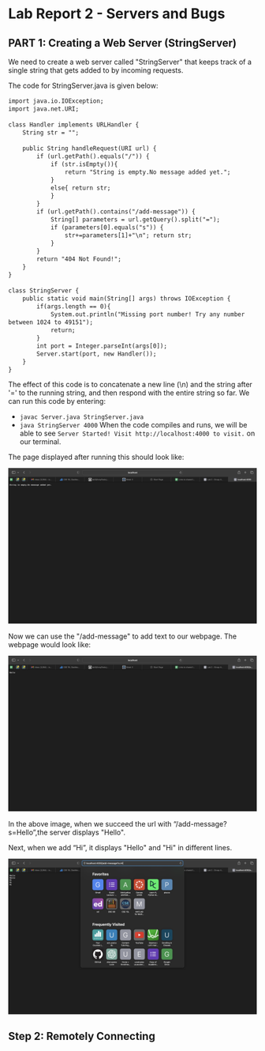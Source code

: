 # Lab Report 2 - Servers and Bugs

## PART 1: Creating a Web Server (StringServer)
We need to create a web server called "StringServer" that keeps track of a single string that gets added to by incoming requests.

The code for StringServer.java is given below:

```
import java.io.IOException;
import java.net.URI;

class Handler implements URLHandler {
    String str = "";

    public String handleRequest(URI url) {
        if (url.getPath().equals("/")) {
            if (str.isEmpty()){
                return "String is empty.No message added yet.";
            }
            else{ return str;
            }
        }
        if (url.getPath().contains("/add-message")) {
            String[] parameters = url.getQuery().split("=");
            if (parameters[0].equals("s")) {
                str+=parameters[1]+"\n"; return str;
            }
        }
        return "404 Not Found!";
    }
}

class StringServer {
    public static void main(String[] args) throws IOException {
        if(args.length == 0){
            System.out.println("Missing port number! Try any number between 1024 to 49151");
            return;
        }
        int port = Integer.parseInt(args[0]);
        Server.start(port, new Handler());
    }
}
```

The effect of this code is to concatenate a new line (\n) and the string after '=' to the running string, and then respond with the entire string so far.
We can run this code by entering:
* `javac Server.java StringServer.java`
* `java StringServer 4000`
When the code compiles and runs, we will be able to see `Server Started! Visit http://localhost:4000 to visit.` on our terminal.

The page displayed after running this should look like:

![Image](empty.png)

Now we can use the "/add-message" to add text to our webpage. The webpage would look like:

![Image](hello.png)

In the above image, when we succeed the url with “/add-message?s=Hello”,the server displays "Hello".

Next, when we add “Hi”, it displays "Hello" and "Hi" in different lines.

![Image](hi.png)

## Step 2: Remotely Connecting
